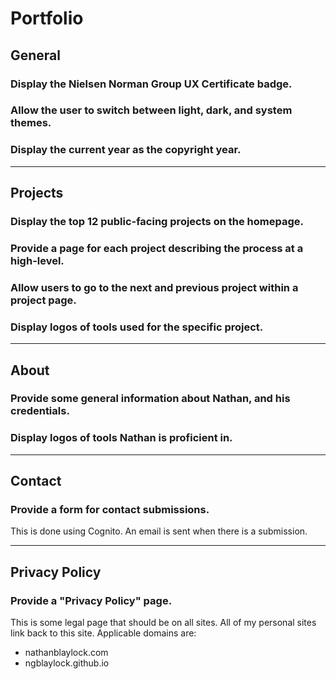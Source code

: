 # Portfolio

## General

### Display the Nielsen Norman Group UX Certificate badge.

### Allow the user to switch between light, dark, and system themes.

### Display the current year as the copyright year.

---

## Projects

### Display the top 12 public-facing projects on the homepage.

### Provide a page for each project describing the process at a high-level.

### Allow users to go to the next and previous project within a project page.

### Display logos of tools used for the specific project.

---

## About

### Provide some general information about Nathan, and his credentials.

### Display logos of tools Nathan is proficient in.

---

## Contact

### Provide a form for contact submissions.

This is done using Cognito. An email is sent when there is a submission.

---

## Privacy Policy

### Provide a "Privacy Policy" page.

This is some legal page that should be on all sites. All of my personal sites link back to this site. Applicable domains are:

- nathanblaylock.com
- ngblaylock.github.io